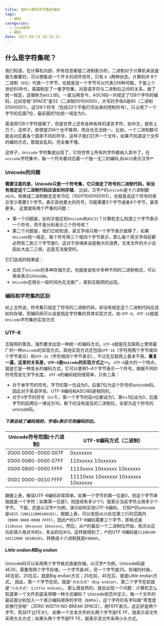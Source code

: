 ```yaml
---
title: 浅析计算机字符集和编码
tags:
  - 编码
categories:
  - java基础
  - 编码
date: 2017-09-14 16:10:33
---
```


## 什么是字符集呢？
我们知道，在计算机内部，所有信息都是二进制表示的，二进制对于计算机来说是极为重要的，可以想象成一个开关的闭开信号，只有 `0 1`两种状态。计算机中 8个二进制（`8位`）代表一个字节，也就是说一个字节可以代表256种可能，于是上个世纪60年代，美国制定了一套字符集，对英语字符与二进制位之间的关系，做了统一规定。这被称为`ASCII`码，一直沿用至今，ASCII码一共规定了128个字符的编码，比如空格"SPACE"是32（二进制00100000），大写的字母A是65（二进制01000001）。这128个符号（包括32个不能打印出来的控制符号），只占用了一个字节的后面7位，最前面的1位统一规定为0。

英语用128个字符就够了，但是世界上还有各种各样的语言字符，如中文，就有上万个。这样子，即使是256个也不够用，而且也无法统一。比如，一个二进制数可能会对应着各个国家不同的符号，这样子我们打开一个文件，如果不知道这个文件的编码方式，那就会乱码，完全看不懂。

这样子，`Unicode` 字符集就出现了，它将世界上所有的字符都纳入其中了，在`unicode`字符集中，每一个符号都对应着一个独一无二的编码,如`4E25`表示汉字`严`

### Unicode的问题

**需要注意的是，Unicode只是一个符号集，它只规定了符号的二进制代码，却没有规定这个二进制代码应该如何存储**。
比如，汉字`严`的`unicode`是十六进制数`4E25`，转换成二进制数足足有15位（100111000100101），也就是说这个符号的表示至少需要2个字节。表示其他更大的符号，可能需要3个字节或者4个字节，甚至更多。
这里就有两个严重的问题：
* 第一个问题是，如何才能区别`Unicode`和`ASCII`？计算机怎么知道三个字节表示一个符号，而不是分别表示三个符号呢？
* 第二个问题是，我们已经知道，英文字母只用一个字节表示就够了，如果`Unicode`统一规定，每个符号用三个或四个字节表示，那么每个英文字母前都必然有二到三个字节是0，这对于存储来说是极大的浪费，文本文件的大小会因此大出二三倍，这是无法接受的。

它们造成的结果是：
 * 出现了`Unicode`的多种存储方式，也就是说有许多种不同的二进制格式，可以用来表示Unicode。
* `Unicode`在很长一段时间内无法推广，直到互联网的出现。


### 编码和字符集的区别

如上文所说，符号集只规定了符号的二进制代码，却没有规定这个二进制代码应该如何存储，而编码则可以说是指定字符集的具体实现方式，如 `UTF-8`，`UTF-16`就是`Unicode`字符集的实现方式

### UTF-8
互联网的普及，强烈要求出现一种统一的编码方式。`UTF-8`就是在互联网上使用最广的一种`Unicode`的实现方式。其他实现方式还包括`UTF-16`（字符用两个字节或四个字节表示）和`UTF-32`（字符用四个字节表示），不过在互联网上基本不用。**重复一遍，这里的关系是，`UTF-8`是`Unicode`的实现方式之一。**
`UTF-8`最大的一个特点，就是它是一种变长的编码方式。它可以使用1~4个字节表示一个符号，根据不同的符号而变化字节长度。
`UTF-8`的编码规则很简单，只有二条：
  * 对于单字节的符号，字节的第一位设为0，后面7位为这个符号的unicode码。因此对于英语字母，UTF-8编码和ASCII码是相同的。
  * 对于n字节的符号（n>1），第一个字节的前n位都设为1，第n+1位设为0，后面字节的前两位一律设为10。剩下的没有提及的二进制位，全部为这个符号的unicode码。

##### 下表总结了编码规则，字母x表示可用编码的位。

Unicode符号范围(十六进制)  |  UTF-8编码方式（二进制）
--- | --- 
0000 0000-0000 007F | 0xxxxxxx
0000 0080-0000 07FF | 110xxxxx 10xxxxxx
0000 0800-0000 FFFF | 1110xxxx 10xxxxxx 10xxxxxx
0001 0000-0010 FFFF | 11110xxx 10xxxxxx 10xxxxxx 10xxxxxx

跟据上表，解读UTF-8编码非常简单。如果一个字节的第一位是0，则这个字节单独就是一个字符；如果第一位是1，则连续有多少个1，就表示当前字符占用多少个字节。
下面，还是以汉字`严`为例，演示如何实现UTF-8编码。
已知`严`的unicode是`4E25（100111000100101）`，根据上表，可以发现`4E25`处在第三行的范围内（`0000 0800-0000 FFFF`），因此`严`的UTF-8编码需要三个字节，即格式是`1110xxxx 10xxxxxx 10xxxxxx`。然后，从`严`的最后一个二进制位开始，依次从后向前填入格式中的x，多出的位补0。这样就得到了，`严`的UTF-8编码是`11100100 10111000 10100101`，转换成十六进制就是`E4B8A5`。
##### Little endian和Big endian
Unicode码可以采用两个字节格式直接存储。以汉字`严`为例，Unicode码是4E25，需要用两个字节存储，一个字节是4E，另一个字节是25。存储的时候，4E在前，25在后，就是Big endian方式；25在前，4E在后，就是Little endian方式。
因此，第一个字节在前，就是`"大头方式"（Big endian）`，第二个字节在前就是`"小头方式"（Little endian）`。
那么很自然的，就会出现一个问题：计算机怎么知道某一个文件到底采用哪一种方式编码？
Unicode规范中定义，每一个文件的最前面分别加入一个表示编码顺序的字符（`BOM头`），这个字符的名字叫做"零宽度非换行空格"（ZERO WIDTH NO-BREAK SPACE），用FEFF表示。这正好是两个字节，而且FF比FE大1。
如果一个文本文件的头两个字节是FE FF，就表示该文件采用大头方式；如果头两个字节是FF FE，就表示该文件采用小头方式。
